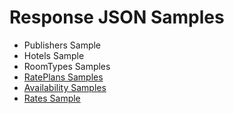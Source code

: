 # Response JSON Samples

* Publishers Sample
* Hotels Sample
* RoomTypes Samples
* [RatePlans Samples](broken-reference)
* [Availability Samples](broken-reference)
* [Rates Sample](broken-reference)
